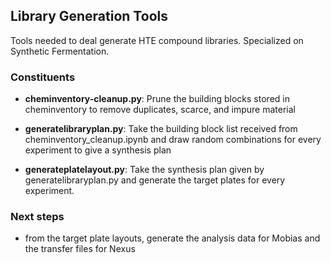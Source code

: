## Library Generation Tools

Tools needed to deal generate HTE compound libraries. Specialized on Synthetic Fermentation.

### Constituents
- **cheminventory-cleanup.py**: Prune the building blocks stored in cheminventory to remove duplicates,
scarce, and impure material
  
- **generatelibraryplan.py**: Take the building block list received from cheminventory_cleanup.ipynb and 
draw random combinations for every experiment to give a synthesis plan
  
- **generateplatelayout.py**: Take the synthesis plan given by generatelibraryplan.py and generate the 
target plates for every experiment. 

### Next steps

- from the target plate layouts, generate the analysis data for Mobias and the transfer files for Nexus